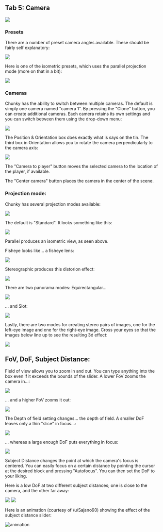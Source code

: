 ## Tab 5: Camera

<img src="https://i.imgur.com/Nvc64F4.png">

### Presets

There are a number of preset camera angles available. These should be fairly self explanatory:

<img src="https://i.imgur.com/3LcV8Iw.png">

Here is one of the isometric presets, which uses the parallel projection mode (more on that in a bit):

<img src="https://i.imgur.com/UBz2fBs.png">

### Cameras

Chunky has the ability to switch between multiple cameras. The default is simply one camera named "camera 1". By pressing the "Clone" button, you can create additional cameras. Each camera retains its own settings and you can switch between them using the drop-down menu: 

<img src="https://i.imgur.com/tKlZMX9.png">

The Position & Orientation box does exactly what is says on the tin. The third box in Orientation allows you to rotate the camera perpendicularly to the camera axis:

<img src="https://i.imgur.com/uzbQ0pw.png">

The "Camera to player" button moves the selected camera to the location of the player, if available.

The "Center camera" button places the camera in the center of the scene.

### Projection mode:

Chunky has several projection modes available:

<img src="https://i.imgur.com/oP6e4dy.png">

The default is "Standard". It looks something like this:

<img src="https://i.imgur.com/FMM1Q7d.png">

Parallel produces an isometric view, as seen above.

Fisheye looks like... a fisheye lens:

<img src="https://i.imgur.com/JvP2oeK.png">

Stereographic produces this distorion effect:

<img src="https://i.imgur.com/MF0qVgY.png">

There are two panorama modes: Equirectangular...

<img src="https://i.imgur.com/47dIX49.png">

... and Slot:

<img src="https://i.imgur.com/jkhmQZQ.png">

Lastly, there are two modes for creating stereo pairs of images, one for the left-eye image and one for the right-eye image. Cross your eyes so that the images below line up to see the resulting 3d effect:

<img src="https://i.imgur.com/uMEb5BJ.png">

## FoV, DoF, Subject Distance:

Field of view allows you to zoom in and out. You can type anything into the box even if it exceeds the bounds of the slider. A lower FoV zooms the camera in...:

<img src="https://i.imgur.com/95zatUs.png">

... and a higher FoV zooms it out:

<img src="https://i.imgur.com/GGWZv1L.png">

The Depth of field setting changes... the depth of field. A smaller DoF leaves only a thin "slice" in focus...:

<img src="https://i.imgur.com/NhWCSce.png">

... whereas a large enough DoF puts everything in focus:

<img src="https://i.imgur.com/wDbIAoB.png">

Subject Distance changes the point at which the camera's focus is centered. You can easily focus on a certain distance by pointing the cursor at the desired block and pressing "Autofocus". You can then set the DoF to your liking.

Here is a low DoF at two different subject distances; one is close to the camera, and the other far away:

<img src="https://i.imgur.com/InFOdzR.png">

<img src="https://i.imgur.com/5wHhgsh.png">

Here is an animation (courtesy of /u/Sajano90) showing the effect of the subject distance slider:

![animation](distance.gif?raw=true)

